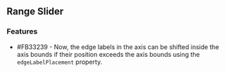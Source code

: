 ## Range Slider

### Features

* \#FB33239 - Now, the edge labels in the axis can be shifted inside the axis bounds if their position exceeds the axis bounds using the `edgeLabelPlacement` property.
